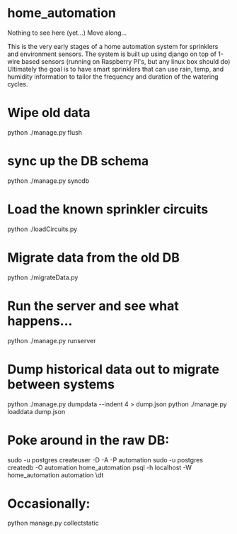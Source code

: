 home_automation
===============

Nothing to see here (yet...)  Move along...


This is the very early stages of a home automation system for sprinklers
and environment sensors.  The system is built up using django on top of
1-wire based sensors (running on Raspberry PI's, but any linux box should
do)  Ultimately the goal is to have smart sprinklers that can use rain,
temp, and humidity information to tailor the frequency and duration of
the watering cycles.

# Wipe old data
python ./manage.py flush

# sync up the DB schema
python ./manage.py syncdb

# Load the known sprinkler circuits
python ./loadCircuits.py

# Migrate data from the old DB
python ./migrateData.py

# Run the server and see what happens...
python ./manage.py runserver

# Dump historical data out to migrate between systems
python ./manage.py dumpdata --indent 4 > dump.json
python ./manage.py loaddata dump.json

# Poke around in the raw DB:
sudo -u postgres createuser -D -A -P automation
sudo -u postgres createdb -O automation home_automation
psql -h localhost -W home_automation automation
\dt


# Occasionally:
python manage.py collectstatic
